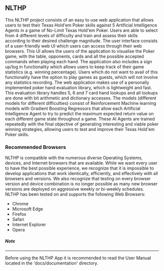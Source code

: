 ## NLTHP 

This NLTHP project consists of an easy to use web application that allows users to test their Texas Hold'em Poker skills against 5 Artificial Intelligence Agents in a game of No-Limit Texas Hold'em Poker. Users are able to select from 4 different levels of difficulty and train and assess their skills according to their desired challenge magnitude. 
The user interface consists of a user-friendly web UI which users can access through their web browsers. This UI allows the users of the application to visualise the Poker game, with the table, opponents, cards and all the possible accepted commands when playing each hand. The application also includes a sign up/log in functionality which allows users to keep track of their game statistics (e.g. winning percentage). Users which do not want to avail of this functionality have the option to play games as guests, which will not involve any statistics recording. The web application makes use of a personally implemented poker hand evaluation library, which is lightweight and fast. This evaluation library handles 5, 6 and 7 card hand lookups and all lookups are done with bit arithmetic and dictionary accesses. 
The models (different models for different difficulties) consist of Reinforcement Machine learning models with Gradient Boosting Regressors that allow each Artificial Intelligence Agent to try to predict the maximum expected return value on each different game state throughout a game. These AI Agents are trained repeatedly with the final objective of generating interesting and viable poker winning strategies, allowing users to test and improve their Texas Hold'em Poker skills.

### Recommended Browsers

NLTHP is compatible with the numerous diverse Operating Systems, devices, and Internet browsers that are available. While we want every user to have the best possible experience, we recognize that it is impossible to develop applications that work identically, efficiently, and effectively with all browsers and versions. We also recognize that testing on every browser version and device combination is no longer possible as many new browser versions are deployed on aggressive weekly or bi-weekly schedules. NLTHP has been tested on and supports the following Web Browsers: 
* Chrome
* Microsoft Edge 
* Firefox 
* Safari
* Internet Explorer 
* Opera


##### Note
------------------------------------------------
Before using the NLTHP App it is recommended to read the User Manual located in the 'docs/documentation' directory. 